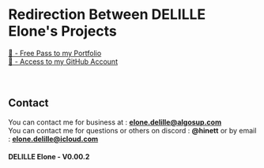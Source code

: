 # Redirection Between DELILLE Elone's Projects
[🎫 - Free Pass to my Portfolio](https://hinett.github.io/portfolio/index.html)<br>
[📑 - Access to my GitHub Account](https://github.com/HiNett)<br>
<br><br>
## Contact
You can contact me for business at : **elone.delille@algosup.com**<br>
You can contact me for questions or others on discord : **@hinett** or by email : **elone.delille@icloud.com**
<br>
#### DELILLE Elone - V0.00.2
